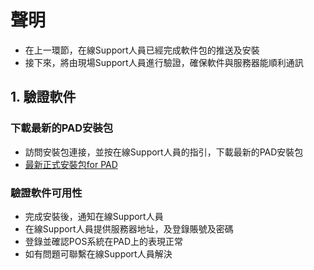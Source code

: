 # 聲明
- 在上一環節，在線Support人員已經完成軟件包的推送及安裝
- 接下來，將由現場Support人員進行驗證，確保軟件與服務器能順利通訊

## 1. 驗證軟件

### 下載最新的PAD安裝包
- 訪問安裝包連接，並按在線Support人員的指引，下載最新的PAD安裝包
- [最新正式安裝包for PAD](https://install.appcenter.ms/orgs/proton-technology/apps/easypos-android-prd/distribution_groups/open "點擊訪問 安裝包")

### 驗證軟件可用性
- 完成安裝後，通知在線Support人員
- 在線Support人員提供服務器地址，及登錄賬號及密碼
- 登錄並確認POS系統在PAD上的表現正常
- 如有問題可聯繫在線Support人員解決
